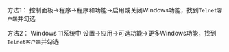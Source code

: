 
方法1：
控制面板->程序->程序和功能->启用或关闭Windows功能，找到`Telnet客户端`并勾选

方法2：
Windows 11系统中
设置->应用->可选功能->更多Windows功能，找到`Telnet客户端`并勾选

